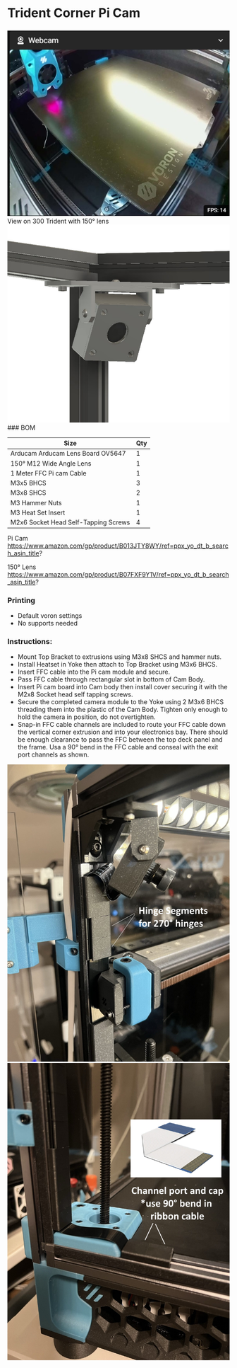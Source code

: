 # Trident Corner Pi Cam 
 ### 
<img src="./Images/TridentCam.jpg" width=600>
View on 300 Trident with 150° lens
<img src="./Images/Trident Cam Mount.jpg" width=600>
### BOM

Size | Qty
--- | ---
Arducam Arducam Lens Board OV5647    | 1
150° M12 Wide Angle Lens             | 1
1 Meter FFC Pi cam Cable             | 1
M3x5 BHCS                            | 3
M3x8 SHCS                            | 2
M3 Hammer Nuts                       | 1
M3 Heat Set Insert                   | 1
M2x6 Socket Head Self-Tapping Screws | 4

Pi Cam https://www.amazon.com/gp/product/B013JTY8WY/ref=ppx_yo_dt_b_search_asin_title?

150° Lens https://www.amazon.com/gp/product/B07FXF9Y1V/ref=ppx_yo_dt_b_search_asin_title?

### Printing
  * Default voron settings
  * No supports needed

### Instructions:

  * Mount Top Bracket to extrusions using M3x8 SHCS and hammer nuts. 
  * Install Heatset in Yoke then attach to Top Bracket using M3x6 BHCS. 
  * Insert FFC cable into the Pi cam module and secure. 
  * Pass FFC cable through rectangular slot in bottom of Cam Body. 
  * Insert Pi cam board into Cam body then install cover securing it with the M2x8 Socket head self tapping screws. 
  * Secure the completed camera module to the Yoke using 2 M3x6 BHCS threading them into the plastic of the Cam Body. Tighten only enough to hold the camera in      position, do not overtighten. 
  * Snap-in FFC cable channels are included to route your FFC cable down the vertical corner extrusion and into your electronics bay. There should be enough clearance to pass the FFC between the top deck panel and the frame. Usa a 90° bend in the FFC cable and conseal with the exit port channels as shown. 
 
<img src="./Images/Main.jpg" width=600>

<img src="./Images/Exit_Port.jpg" width=600>


